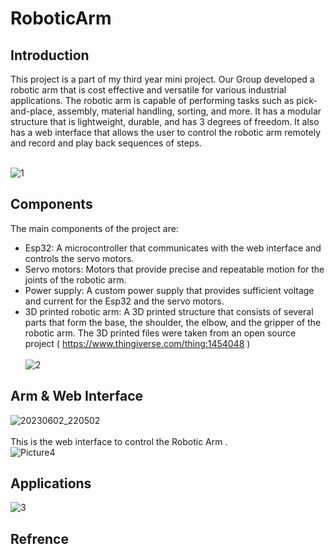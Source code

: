 # RoboticArm
## Introduction 
This project is a part of my third year mini project. Our Group developed a robotic arm that is cost effective and versatile for various industrial applications. The robotic arm is capable of performing tasks such as pick-and-place, assembly, material handling, sorting, and more. It has a modular structure that is lightweight, durable, and has 3 degrees of freedom. It also has a web interface that allows the user to control the robotic arm remotely and record and play back sequences of steps.
<br><br>

![1](https://github.com/parthk1165/RoboticArm/assets/145101202/f9ad57cb-c525-4cfc-8081-7b999a02418c)


## Components
The main components of the project are:

+ Esp32: A microcontroller that communicates with the web interface and controls the servo motors.
+ Servo motors: Motors that provide precise and repeatable motion for the joints of the robotic arm.
+ Power supply: A custom power supply that provides sufficient voltage and current for the Esp32 and the servo motors.
+ 3D printed robotic arm: A 3D printed structure that consists of several parts that form the base, the shoulder, the elbow, and the gripper of the robotic arm. The 3D printed files were taken from an open source project ( https://www.thingiverse.com/thing:1454048 )
<br><br>
![2](https://github.com/parthk1165/RoboticArm/assets/145101202/0e64ef59-ddb7-44d3-aa49-ccc9bb5e2d01)


## Arm & Web Interface 

![20230602_220502](https://github.com/parthk1165/RoboticArm/assets/145101202/83e665cc-bf26-4799-bb94-1c61370b2012)
<br><br>
This is the web interface to control the Robotic Arm .
<br>
![Picture4](https://github.com/parthk1165/RoboticArm/assets/145101202/85df49ca-cf34-44ce-bea0-188cc6e6cfec)

## Applications
![3](https://github.com/parthk1165/RoboticArm/assets/145101202/6dcc1d32-d7fe-44fb-adf3-fd796016d4a7)

## Refrence 
